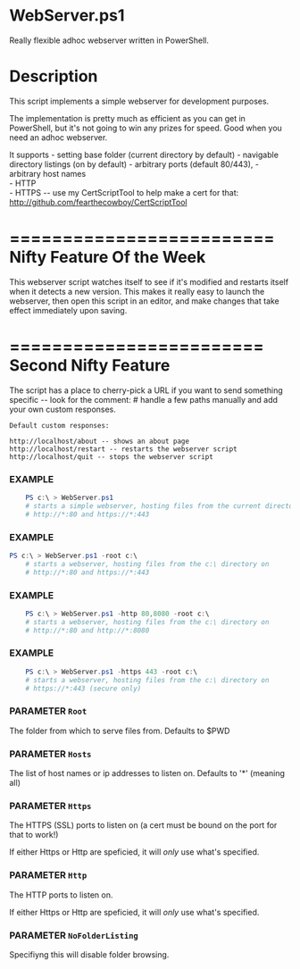 # WebServer.ps1

Really flexible adhoc webserver written in PowerShell.

# Description

   This script implements a simple webserver for development purposes.

   The implementation is pretty much as efficient as you can get in PowerShell,
   but it's not going to win any prizes for speed. Good when you need an adhoc
   webserver.
   
   It supports 
    - setting base folder (current directory by default)
    - navigable directory listings (on by default)
    - arbitrary ports (default 80/443),
    - arbitrary host names    
    - HTTP  
    - HTTPS -- use my CertScriptTool to help make a cert for that: http://github.com/fearthecowboy/CertScriptTool 
   
   =========================
   Nifty Feature Of the Week
   =========================
   This webserver script watches itself to see if it's modified and restarts 
   itself when it detects a new version. This makes it really easy to launch 
   the webserver, then open this script in an editor, and make changes that
   take effect immediately upon saving.
   
   ========================
   Second Nifty Feature
   ========================
   The script has a place to cherry-pick a URL if you want to send something 
   specific -- look for the comment: 
       # handle a few paths manually
   and add your own custom responses.
   
    Default custom responses:
    
    http://localhost/about -- shows an about page
    http://localhost/restart -- restarts the webserver script
    http://localhost/quit -- stops the webserver script

### EXAMPLE

``` powershell
    PS c:\ > WebServer.ps1 
    # starts a simple webserver, hosting files from the current directory on 
    # http://*:80 and https://*:443 
```

### EXAMPLE

``` powershell
PS c:\ > WebServer.ps1 -root c:\
    # starts a webserver, hosting files from the c:\ directory on 
    # http://*:80 and https://*:443 
```
   
### EXAMPLE

``` powershell
    PS c:\ > WebServer.ps1 -http 80,8080 -root c:\
    # starts a webserver, hosting files from the c:\ directory on 
    # http://*:80 and http://*:8080
```    
    
### EXAMPLE

``` powershell    
    PS c:\ > WebServer.ps1 -https 443 -root c:\
    # starts a webserver, hosting files from the c:\ directory on 
    # https://*:443 (secure only)
```

### PARAMETER `Root`
  The folder from which to serve files from. Defaults to $PWD
  
### PARAMETER `Hosts`
  The list of host names or ip addresses to listen on. Defaults to '*' (meaning all)
  
### PARAMETER `Https`
  The HTTPS (SSL) ports to listen on (a cert must be bound on the port for that to work!)
  
  If either Https or Http are speficied, it will *only* use what's specified.

### PARAMETER `Http`
  The HTTP ports to listen on.
  
  If either Https or Http are speficied, it will *only* use what's specified.
  
### PARAMETER `NoFolderListing`
  Specifiyng this will disable folder browsing.